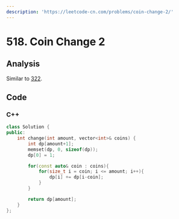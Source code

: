 ```yaml
---
description: 'https://leetcode-cn.com/problems/coin-change-2/'
---
```


# 518. Coin Change 2

## Analysis

Similar to [322](322.-coin-change.md).

## Code

### C++ 

```cpp
class Solution {
public:
    int change(int amount, vector<int>& coins) {
        int dp[amount+1];
        memset(dp, 0, sizeof(dp));
        dp[0] = 1;

        for(const auto& coin : coins){
            for(size_t i = coin; i <= amount; i++){
                dp[i] += dp[i-coin];
            }
        }

        return dp[amount];
    }
};
```

